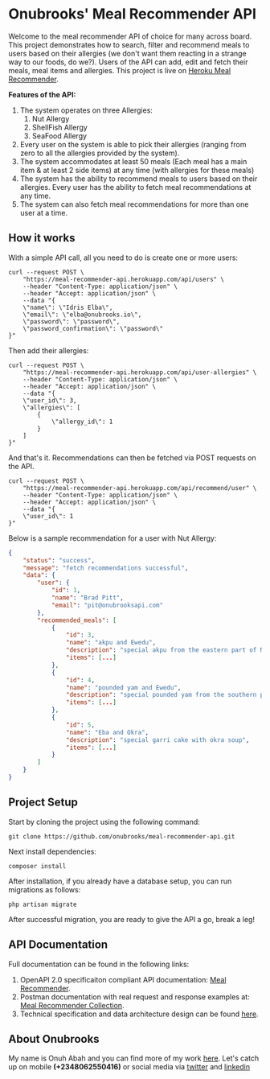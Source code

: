 # Onubrooks' Meal Recommender API

Welcome to the meal recommender API of choice for many across board. This project demonstrates how to search, filter and recommend meals to users based on their allergies (we don't want them reacting in a strange way to our foods, do we?). Users of the API can add, edit and fetch their meals, meal items and allergies.
This project is live on [Heroku Meal Recommender](https://meal-recommender-api.herokuapp.com).

**Features of the API:**

1. The system operates on three Allergies:
    1. Nut Allergy
    2. ShellFish Allergy
    3. SeaFood Allergy
2. Every user on the system is able to pick their allergies (ranging from zero to all the allergies provided by the system).
3. The system accommodates at least 50 meals (Each meal has a main item & at least 2 side items) at any time (with allergies for these meals)
4. The system has the ability to recommend meals to users based on their allergies. Every user has the ability to fetch meal recommendations at any time.
5. The system can also fetch meal recommendations for more than one user at a time.

## How it works

With a simple API call, all you need to do is create one or more users:

```curl
curl --request POST \
    "https://meal-recommender-api.herokuapp.com/api/users" \
    --header "Content-Type: application/json" \
    --header "Accept: application/json" \
    --data "{
    \"name\": \"Idris Elba\",
    \"email\": \"elba@onubrooks.io\",
    \"password\": \"password\",
    \"password_confirmation\": \"password\"
}"
```

Then add their allergies:

```curl
curl --request POST \
    "https://meal-recommender-api.herokuapp.com/api/user-allergies" \
    --header "Content-Type: application/json" \
    --header "Accept: application/json" \
    --data "{
    \"user_id\": 3,
    \"allergies\": [
        {
            \"allergy_id\": 1
        }
    ]
}"
```

And that's it. Recommendations can then be fetched via POST requests on the API.

```curl
curl --request POST \
    "https://meal-recommender-api.herokuapp.com/api/recommend/user" \
    --header "Content-Type: application/json" \
    --header "Accept: application/json" \
    --data "{
    \"user_id\": 1
}"
```

Below is a sample recommendation for a user with Nut Allergy:

```json
{
    "status": "success",
    "message": "fetch recommendations successful",
    "data": {
        "user": {
            "id": 1,
            "name": "Brad Pitt",
            "email": "pit@onubrooksapi.com"
        },
        "recommended_meals": [
            {
                "id": 3,
                "name": "akpu and Ewedu",
                "description": "special akpu from the eastern part of Nigeria",
                "items": [...]
            },
            {
                "id": 4,
                "name": "pounded yam and Ewedu",
                "description": "special pounded yam from the southern part of Nigeria",
                "items": [...]
            },
            {
                "id": 5,
                "name": "Eba and Okra",
                "description": "special garri cake with okra soup",
                "items": [...]
            }
        ]
    }
}
```

## Project Setup

Start by cloning the project using the following command:

`git clone https://github.com/onubrooks/meal-recommender-api.git`

Next install dependencies:

`composer install`

After installation, if you already have a database setup, you can run migrations as follows:

`php artisan migrate`

After successful migration, you are ready to give the API a go, break a leg!

## API Documentation

Full documentation can be found in the following links:

1. OpenAPI 2.0 specificaiton compliant API documentation: [Meal Recommender](https://meal-recommender-api.herokuapp.com/docs).
2. Postman documentation with real request and response examples at: [Meal Recommender Collection](https://documenter.getpostman.com/view/4758703/Tzsik4Jg).
3. Technical specification and data architecture design can be found [here](/Technical-Specification.md).

## About Onubrooks

My name is Onuh Abah and you can find more of my work [here](https://github.com/onubrooks). Let's catch up on mobile **(+2348062550416)** or social media via [twitter](https://twitter.com/onubrooks) and [linkedin](https://www.linkedin.com/in/onu-abah)
